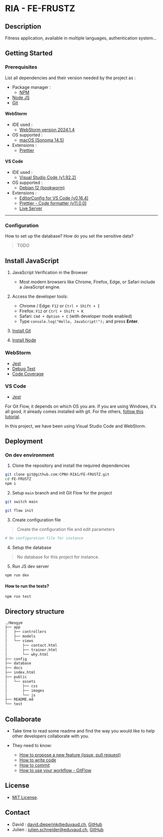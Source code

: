 # RIA - FE-FRUSTZ

## Description

Fitness application, available in multiple languages, authentication system...

## Getting Started

### Prerequisites

List all dependencies and their version needed by the project as :

-   Package manager :
    -   [NPM](https://docs.npmjs.com/try-the-latest-stable-version-of-npm)
-   [Node JS](https://nodejs.org/en/download)
-   [Git](https://git-scm.com/)

#### WebStorm

-   IDE used :
    -   [WebStorm version 2024.1.4](https://www.jetbrains.com/webstorm/)
-   OS supported :
    -   [macOS (Sonoma 14.5)](https://www.iclarified.com/91544/where-to-download-macos-sonoma)
-   Extensions :
    -   [Prettier](https://prettier.io/docs/webstorm)

#### VS Code

-   IDE used :
    -   [Visual Studio Code (v1.92.2)](https://code.visualstudio.com/updates/v1_92)
-   OS supported :
    -   [Debian 12 (bookworm)](https://www.debian.org/releases/bullseye/debian-installer/index)
-   Extensions :
    -   [EditorConfig for VS Code (v0.16.4)](https://marketplace.visualstudio.com/items?itemName=EditorConfig.EditorConfig)
    -   [Prettier - Code formatter (v11.0.0)](https://marketplace.visualstudio.com/items?itemName=esbenp.prettier-vscode)
    -   [Live Server](https://marketplace.visualstudio.com/items?itemName=ritwickdey.LiveServer)

---

### Configuration

How to set up the database? How do you set the sensitive data?

> TODO

## Install JavaScript

1. JavaScript Verification in the Browser
    - Most modern browsers like Chrome, Firefox, Edge, or Safari include a JavaScript engine.
2. Access the developer tools:

    - Chrome / Edge: `F12` or `Ctrl + Shift + I`
    - Firefox: `F12` or `Ctrl + Shift + K`
    - Safari: `Cmd + Option + C` (with developer mode enabled)
    - Type `console.log("Hello, JavaScript!");` and press **Enter**.

3. [Install Git](https://git-scm.com/book/en/v2/Getting-Started-Installing-Git)
4. [Install Node](https://nodejs.org/fr/download)

### WebStorm

-   [Jest](https://www.jetbrains.com/help/webstorm/running-unit-tests-on-jest.html#ws_node_test_docker)
-   [Debug Test](https://www.jetbrains.com/help/webstorm/running-unit-tests-on-jest.html#ws_jest_debugging_tests)
-   [Code Coverage](https://www.jetbrains.com/help/webstorm/running-unit-tests-on-jest.html#ws_jest_code_coverage)

### VS Code

-   [Jest](https://marketplace.visualstudio.com/items?itemName=Orta.vscode-jest)

For Git Flow, it depends on which OS you are. If you are using Windows, it's all good, it already comes installed with git. For the others, [follow this tutorial](https://skoch.github.io/Git-Workflow/).

In this project, we have been using Visual Studio Code and WebStorm.

## Deployment

### On dev environment

1. Clone the repository and install the required dependencies

```bash
git clone git@github.com:CPNV-RIA1/FE-FRUSTZ.git
cd FE-FRUSTZ
npm i
```

2. Setup `main` branch and init Git Flow for the project

```bash
git switch main

git flow init
```

3. Create configuration file

> Create the configuration file and edit parameters

```bash
# No configuration file for instance
```

4. Setup the database

> No database for this project for instance.

5. Run JS dev server

```bash
npm run dev
```

#### How to run the tests?

```bash
npm run test
```

## Directory structure

```bash
./Neogym
├── app
│   ├── controllers
│   ├── models
│   └── views
│       ├── contact.html
│       ├── trainer.html
│       └── why.html
├── config
├── database
├── docs
├── index.html
├── public
│   └── assets
│       ├── css
│       ├── images
│       └── js
├── README.md
└── test
```

## Collaborate

-   Take time to read some readme and find the way you would like to help other developers collaborate with you.

-   They need to know:
    -   [How to propose a new feature (issue, pull request)](https://github.com/CPNV-RIA1/FE-FRUSTZ/issues/new)
    -   [How to write code](https://ecma-international.org/)
    -   [How to commit](https://www.conventionalcommits.org/en/v1.0.0/)
    -   [How to use your workflow - GitFlow](https://nvie.com/posts/a-successful-git-branching-model/)

## License

-   [MIT License](LICENSE).

## Contact

-   David : <david.dieperink@eduvaud.ch>, [GitHub](https://github.com/dieperid)
-   Julien : <julien.schneider@eduvaud.ch>, [GitHub](https://github.com/T5uy0)
